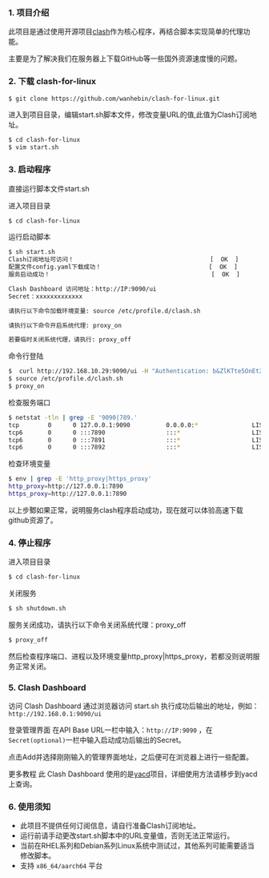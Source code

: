 ### 1. 项目介绍

此项目是通过使用开源项目[clash](https://link.zhihu.com/?target=https%3A//github.com/Dreamacro/clash)作为核心程序，再结合脚本实现简单的代理功能。

主要是为了解决我们在服务器上下载GitHub等一些国外资源速度慢的问题。

### 2. 下载 clash-for-linux

```bash
$ git clone https://github.com/wanhebin/clash-for-linux.git
```

进入到项目目录，编辑start.sh脚本文件，修改变量URL的值,此值为Clash订阅地址。

```bash
$ cd clash-for-linux
$ vim start.sh
```

### 3. 启动程序

直接运行脚本文件start.sh

进入项目目录

```bash
$ cd clash-for-linux
```

运行启动脚本

```bash
$ sh start.sh
Clash订阅地址可访问！                                      [  OK  ]
配置文件config.yaml下载成功！                              [  OK  ]
服务启动成功！                                             [  OK  ]

Clash Dashboard 访问地址：http://IP:9090/ui
Secret：xxxxxxxxxxxxx

请执行以下命令加载环境变量: source /etc/profile.d/clash.sh

请执行以下命令开启系统代理: proxy_on

若要临时关闭系统代理，请执行: proxy_off
```

命令行登陆

```bash
$  curl http://192.168.10.29:9090/ui -H "Authentication: b&ZlKTte5OnEt2Sn"
$ source /etc/profile.d/clash.sh
$ proxy_on
```

检查服务端口

```bash
$ netstat -tln | grep -E '9090|789.'
tcp        0      0 127.0.0.1:9090          0.0.0.0:*               LISTEN     
tcp6       0      0 :::7890                 :::*                    LISTEN     
tcp6       0      0 :::7891                 :::*                    LISTEN     
tcp6       0      0 :::7892                 :::*                    LISTEN
```

检查环境变量

```bash
$ env | grep -E 'http_proxy|https_proxy'
http_proxy=http://127.0.0.1:7890
https_proxy=http://127.0.0.1:7890
```

以上步鄹如果正常，说明服务clash程序启动成功，现在就可以体验高速下载github资源了。

### 4. 停止程序

进入项目目录

```bash
$ cd clash-for-linux
```

关闭服务

```bash
$ sh shutdown.sh
```

服务关闭成功，请执行以下命令关闭系统代理：proxy_off

```bash
$ proxy_off
```

然后检查程序端口、进程以及环境变量http_proxy|https_proxy，若都没则说明服务正常关闭。

### 5. Clash Dashboard

访问 Clash Dashboard 通过浏览器访问 start.sh 执行成功后输出的地址，例如：`http://192.168.0.1:9090/ui`

登录管理界面 在API Base URL一栏中输入：`http://IP:9090` ，在`Secret(optional)`一栏中输入启动成功后输出的Secret。

点击Add并选择刚刚输入的管理界面地址，之后便可在浏览器上进行一些配置。

更多教程 此 Clash Dashboard 使用的是[yacd](https://link.zhihu.com/?target=https%3A//github.com/haishanh/yacd)项目，详细使用方法请移步到yacd上查询。

### 6. 使用须知

- 此项目不提供任何订阅信息，请自行准备Clash订阅地址。
- 运行前请手动更改start.sh脚本中的URL变量值，否则无法正常运行。
- 当前在RHEL系列和Debian系列Linux系统中测试过，其他系列可能需要适当修改脚本。
- 支持 `x86_64/aarch64` 平台